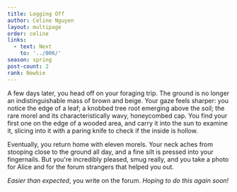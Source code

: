 ```yaml
---
title: Logging Off
author: Celine Nguyen
layout: multipage
order: celine
links:
  - text: Next
    to: '../006/'
season: spring
post-count: 2
rank: Newbie
---
```


A few days later, you head off on your foraging trip. The ground is no longer an indistinguishable mass of brown and beige. Your gaze feels sharper: you notice the edge of a leaf; a knobbed tree root emerging above the soil; the rare morel and its characteristically wavy, honeycombed cap. You find your first one on the edge of a wooded area, and carry it into the sun to examine it, slicing into it with a paring knife to check if the inside is hollow.

Eventually, you return home with eleven morels. Your neck aches from stooping close to the ground all day, and a fine silt is pressed into your fingernails. But you're incredibly pleased, smug really, and you take a photo for Alice and for the forum strangers that helped you out.

*Easier than expected*, you write on the forum. *Hoping to do this again soon!*
